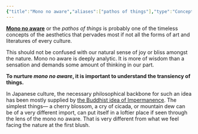 ```yaml
---
{"title":"Mono no aware","aliases":["pathos of things"],"type":"Concept","dg-note-icon":2,"tags":["concept","concept/aesthetics","concept/literature","concept/art"],"created":"2022-12-28T11:32:51+06:00","updated":"2023-01-20T11:07:23+06:00","dg-publish":true,"permalink":"/entities/concept/mono-no-aware/","dgPassFrontmatter":true,"noteIcon":2}
---
```


**[Mono no aware](https://en.wikipedia.org/wiki/Mono%20no%20aware)** or the *pathos of things* is probably one of the timeless concepts of the aesthetics that pervades most if not all the forms of art and literatures of every culture.

This should not be confused with our natural sense of joy or bliss amongst the nature. Mono no aware is deeply analytic. It is more of wisdom than a sensation and demands some amount of thinking in our part.

**To nurture *mono no aware*, it is important to understand the transiency of things.**

In Japanese culture, the necessary philosophical backbone for such an idea has been mostly supplied by [the Buddhist idea of Impermanence](https://en.wikipedia.org/wiki/Impermanence). The simplest things— a cherry blossom, a cry of cicada, or mountain dew can be of a very different import, can put itself in a loftier place if seen through the lens of the mono no aware. That is very different from what we feel facing the nature at the first blush.